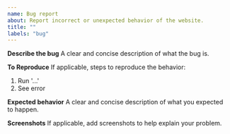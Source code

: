 ```yaml
---
name: Bug report
about: Report incorrect or unexpected behavior of the website.
title: ""
labels: "bug"
---
```


**Describe the bug**
A clear and concise description of what the bug is.

**To Reproduce**
If applicable, steps to reproduce the behavior:

1. Run '...'
2. See error

**Expected behavior**
A clear and concise description of what you expected to happen.

**Screenshots**
If applicable, add screenshots to help explain your problem.
